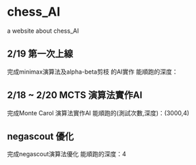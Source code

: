 # chess_AI
a website about chess_AI

## 2/19 第一次上線
完成minimax演算法及alpha-beta剪枝 的AI實作
能順跑的深度：

## 2/18 ~ 2/20 MCTS 演算法實作AI
完成Monte Carol 演算法實作AI
能順跑的(測試次數,深度)：(3000,4)

## negascout 優化
完成negascout演算法優化
能順跑的深度：4
